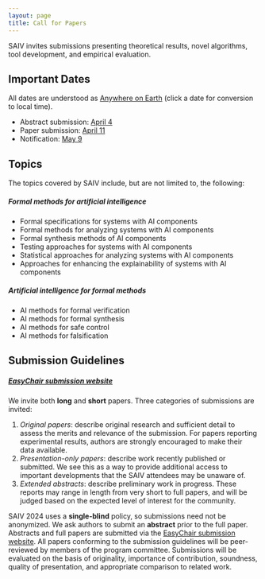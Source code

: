 ```yaml
---
layout: page
title: Call for Papers
---
```


SAIV invites submissions presenting theoretical results, novel algorithms, tool development, and empirical evaluation.

## Important Dates

All dates are understood as [Anywhere on Earth](https://en.wikipedia.org/wiki/Anywhere_on_Earth) (click a date for conversion to local time).

- Abstract submission: <a href="https://time.is/compare/2359_04_Apr_2024_in_UTC-12/local">April 4</a>
- Paper submission: <a href="https://time.is/compare/2359_11_Apr_2024_in_UTC-12/local">April 11</a>
- Notification: <a href="https://time.is/compare/2359_09_May_2024_in_UTC-12/local">May 9</a>

## Topics

The topics covered by SAIV include, but are not limited to, the following:

##### Formal methods for artificial intelligence

- Formal specifications for systems with AI components
- Formal methods for analyzing systems with AI components
- Formal synthesis methods of AI components
- Testing approaches for systems with AI components
- Statistical approaches for analyzing systems with AI components
- Approaches for enhancing the explainability of systems with AI components

##### Artificial intelligence for formal methods

- AI methods for formal verification
- AI methods for formal synthesis
- AI methods for safe control
- AI methods for falsification

## Submission Guidelines

##### [EasyChair submission website](https://easychair.org/conferences/?conf=saiv2024)

We invite both **long** and **short** papers.
Three categories of submissions are invited:

1. *Original papers*: describe original research and sufficient detail to assess the merits and relevance of the submission. For papers reporting experimental results, authors are strongly encouraged to make their data available.
2. *Presentation-only papers*: describe work recently published or submitted. We see this as a way to provide additional access to important developments that the SAIV attendees may be unaware of.
3. *Extended abstracts*: describe preliminary work in progress. These reports may range in length from very short to full papers, and will be judged based on the expected level of interest for the community.
​

SAIV 2024 uses a **single-blind** policy, so submissions need not be anonymized.
We ask authors to submit an **abstract** prior to the full paper.
Abstracts and full papers are submitted via the [EasyChair submission website](https://easychair.org/conferences/?conf=saiv2024).
All papers conforming to the submission guidelines will be peer-reviewed by members of the program committee.
Submissions will be evaluated on the basis of originality, importance of contribution, soundness, quality of presentation, and appropriate comparison to related work.

